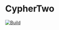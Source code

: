 CypherTwo
=========

[![Build](https://ci.appveyor.com/api/projects/status/github/mikehancock/CypherTwo?branch=develop)](https://ci.appveyor.com/project/mikehancock/cyphertwo)
